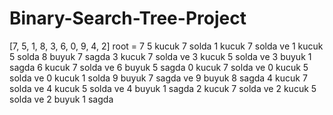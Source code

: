# Binary-Search-Tree-Project
[7, 5, 1, 8, 3, 6, 0, 9, 4, 2]  root = 7  5 kucuk 7 solda 1 kucuk 7 solda ve 1 kucuk 5 solda 8 buyuk 7 sagda 3 kucuk 7 solda ve 3 kucuk 5 solda ve 3 buyuk 1 sagda 6 kucuk 7 solda ve 6 buyuk 5 sagda 0 kucuk 7 solda ve 0 kucuk 5 solda ve 0 kucuk 1 solda 9 buyuk 7 sagda ve 9 buyuk 8 sagda 4 kucuk 7 solda ve 4 kucuk 5 solda ve 4 buyuk 1 sagda 2 kucuk 7 solda ve 2 kucuk 5 solda ve 2 buyuk 1 sagda
